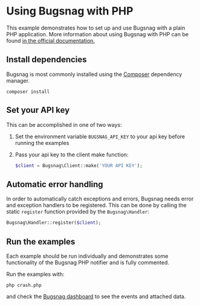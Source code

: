 # Using Bugsnag with PHP

This example demonstrates how to set up and use Bugsnag with a plain PHP application.
More information about using Bugsnag with PHP can be found [in the official documentation.](https://docs.bugsnag.com/platforms/php/other/)

## Install dependencies

Bugsnag is most commonly installed using the [Composer](https://getcomposer.org/) dependency manager.

```shell
composer install
```

## Set your API key

This can be accomplished in one of two ways:

1. Set the environment variable `BUGSNAG_API_KEY` to your api key before running the examples

2. Pass your api key to the client make function:

    ```php
    $client = Bugsnag\Client::make('YOUR API KEY');
    ```

## Automatic error handling

In order to automatically catch exceptions and errors, Bugsnag needs error and exception handlers to be registered.  This can be done by calling the static `register` function provided by the `Bugsnag\Handler`:

```php
Bugsnag\Handler::register($client);
```

## Run the examples

Each example should be run individually and demonstrates some functionality of the Bugsnag PHP notifier and is fully commented.

Run the examples with:

```shell
php crash.php
```

and check the [Bugsnag dashboard](https://app.bugsnag.com) to see the events and attached data.
